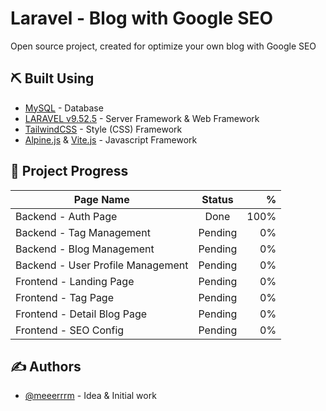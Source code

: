 
# Laravel - Blog with Google SEO

Open source project, created for optimize your own blog with Google SEO



## ⛏️ Built Using <a name = "built_using"></a>
- [MySQL](https://www.mysql.com/) - Database
- [LARAVEL v9.52.5](https://laravel.com/) - Server Framework & Web Framework
- [TailwindCSS](https://tailwindcss.com/) - Style (CSS) Framework
- [Alpine.js](https://alpinejs.dev/) & [Vite.js](https://vitejs.dev/) - Javascript Framework



## 📝 Project Progress <a name = "project_progress"></a>
| Page Name        | Status           | %  |
| ---------------- |:----------------:| ------:|
| Backend - Auth Page | Done | 100% |
| Backend - Tag Management | Pending |   0% |
| Backend - Blog Management| Pending |   0% |
| Backend - User Profile Management | Pending | 0%|
| Frontend - Landing Page | Pending | 0% |
| Frontend - Tag Page | Pending | 0% |
| Frontend - Detail Blog Page | Pending | 0% |
| Frontend - SEO Config | Pending |  0%|

## ✍️ Authors <a name = "authors"></a>
- [@meeerrrm](https://github.com/meeerrrm) - Idea & Initial work


